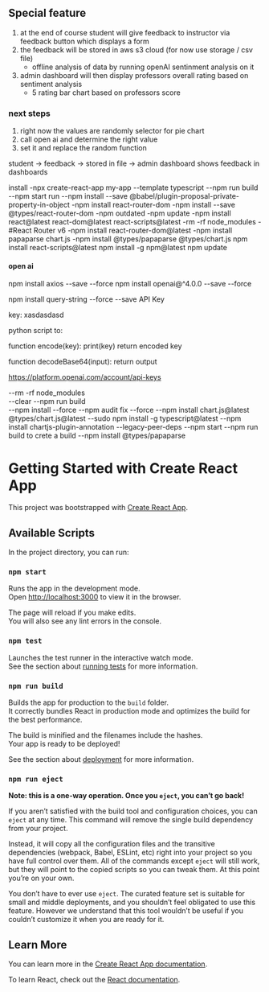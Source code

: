 ## Special feature
1. at the end of course student will give feedback to instructor via feedback button which displays a form
2. the feedback will be stored in aws s3 cloud (for now use storage / csv file)
   - offline analysis of data by running openAI sentinment analysis on it
3. admin dashboard will then display professors overall rating based on sentiment analysis
   - 5 rating bar chart based on professors score


### next steps
1. right now the values are randomly selector for pie chart
2. call open ai and determine the right value
3. set it and replace the random function

student -> feedback -> stored in file -> admin dashboard shows feedback in dashboards


install 
-npx create-react-app my-app --template typescript
--npm run build
--npm start run
--npm install --save @babel/plugin-proposal-private-property-in-object
-npm install react-router-dom
-npm install --save @types/react-router-dom
-npm outdated
-npm update
-npm install react@latest react-dom@latest react-scripts@latest
-rm -rf node_modules
-#React Router v6
-npm install react-router-dom@latest
-npm install papaparse chart.js <!---for papaparse and chart.js/auto --> 
-npm install @types/papaparse @types/chart.js
npm install react-scripts@latest
npm install -g npm@latest
npm update

#### open ai
npm install axios --save --force
npm install openai@^4.0.0 --save --force

npm install query-string --force --save
API Key

key: xasdasdasd


python script to:

function encode(key):
   print(key)
   return encoded key



function decodeBase64(input):
  return output

https://platform.openai.com/account/api-keys


--rm -rf node_modules      
--clear
--npm run build   
--npm install --force
--npm audit fix --force 
--npm install chart.js@latest @types/chart.js@latest
--sudo npm install -g typescript@latest
--npm install chartjs-plugin-annotation --legacy-peer-deps
--npm start
--npm run build to crete a build
--npm install @types/papaparse

# Getting Started with Create React App

This project was bootstrapped with [Create React App](https://github.com/facebook/create-react-app).

## Available Scripts

In the project directory, you can run:

### `npm start`

Runs the app in the development mode.\
Open [http://localhost:3000](http://localhost:3000) to view it in the browser.

The page will reload if you make edits.\
You will also see any lint errors in the console.

### `npm test`

Launches the test runner in the interactive watch mode.\
See the section about [running tests](https://facebook.github.io/create-react-app/docs/running-tests) for more information.

### `npm run build`

Builds the app for production to the `build` folder.\
It correctly bundles React in production mode and optimizes the build for the best performance.

The build is minified and the filenames include the hashes.\
Your app is ready to be deployed!

See the section about [deployment](https://facebook.github.io/create-react-app/docs/deployment) for more information.

### `npm run eject`

**Note: this is a one-way operation. Once you `eject`, you can’t go back!**

If you aren’t satisfied with the build tool and configuration choices, you can `eject` at any time. This command will remove the single build dependency from your project.

Instead, it will copy all the configuration files and the transitive dependencies (webpack, Babel, ESLint, etc) right into your project so you have full control over them. All of the commands except `eject` will still work, but they will point to the copied scripts so you can tweak them. At this point you’re on your own.

You don’t have to ever use `eject`. The curated feature set is suitable for small and middle deployments, and you shouldn’t feel obligated to use this feature. However we understand that this tool wouldn’t be useful if you couldn’t customize it when you are ready for it.

## Learn More

You can learn more in the [Create React App documentation](https://facebook.github.io/create-react-app/docs/getting-started).

To learn React, check out the [React documentation](https://reactjs.org/).
